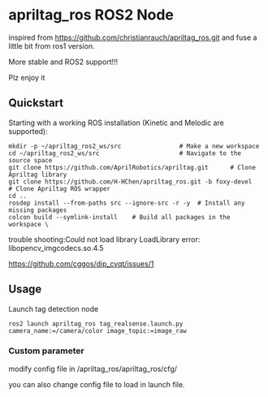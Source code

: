 # apriltag_ros ROS2 Node

inspired from https://github.com/christianrauch/apriltag_ros.git and fuse a little bit from ros1 version.

More stable and ROS2 support!!!

Plz enjoy it

## Quickstart

Starting with a working ROS installation (Kinetic and Melodic are supported):
```
mkdir -p ~/apriltag_ros2_ws/src                # Make a new workspace 
cd ~/apriltag_ros2_ws/src                      # Navigate to the source space
git clone https://github.com/AprilRobotics/apriltag.git      # Clone Apriltag library
git clone https://github.com/H-HChen/apriltag_ros.git -b foxy-devel   # Clone Apriltag ROS wrapper
cd ..               
rosdep install --from-paths src --ignore-src -r -y  # Install any missing packages
colcon build --symlink-install    # Build all packages in the workspace \
```

trouble shooting:Could not load library LoadLibrary error: libopencv_imgcodecs.so.4.5

https://github.com/cggos/dip_cvqt/issues/1

## Usage

Launch tag detection node 
```
ros2 launch apriltag_ros tag_realsense.launch.py camera_name:=/camera/color image_topic:=image_raw
```
### Custom parameter
modify config file in /apriltag_ros/apriltag_ros/cfg/

you can also change config file to load in launch file.
